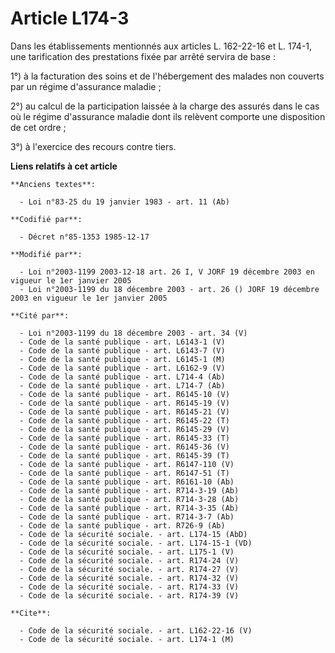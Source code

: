 # Article L174-3

Dans les établissements mentionnés aux articles L. 162-22-16 et L. 174-1, une tarification des prestations fixée par arrêté
servira de base :

1°) à la facturation des soins et de l'hébergement des malades non couverts par un régime d'assurance maladie ; 

2°) au calcul de la participation laissée à la charge des assurés dans le cas où le régime d'assurance maladie dont ils
relèvent comporte une disposition de cet ordre ; 

3°) à l'exercice des recours contre tiers.

**Liens relatifs à cet article**

	**Anciens textes**:

	  - Loi n°83-25 du 19 janvier 1983 - art. 11 (Ab)

	**Codifié par**:

	  - Décret n°85-1353 1985-12-17

	**Modifié par**:

	  - Loi n°2003-1199 2003-12-18 art. 26 I, V JORF 19 décembre 2003 en vigueur le 1er janvier 2005
	  - Loi n°2003-1199 du 18 décembre 2003 - art. 26 () JORF 19 décembre 2003 en vigueur le 1er janvier 2005

	**Cité par**:

	  - Loi n°2003-1199 du 18 décembre 2003 - art. 34 (V)
	  - Code de la santé publique - art. L6143-1 (V)
	  - Code de la santé publique - art. L6143-7 (V)
	  - Code de la santé publique - art. L6145-1 (M)
	  - Code de la santé publique - art. L6162-9 (V)
	  - Code de la santé publique - art. L714-4 (Ab)
	  - Code de la santé publique - art. L714-7 (Ab)
	  - Code de la santé publique - art. R6145-10 (V)
	  - Code de la santé publique - art. R6145-19 (V)
	  - Code de la santé publique - art. R6145-21 (V)
	  - Code de la santé publique - art. R6145-22 (T)
	  - Code de la santé publique - art. R6145-29 (V)
	  - Code de la santé publique - art. R6145-33 (T)
	  - Code de la santé publique - art. R6145-36 (V)
	  - Code de la santé publique - art. R6145-39 (T)
	  - Code de la santé publique - art. R6147-110 (V)
	  - Code de la santé publique - art. R6147-51 (T)
	  - Code de la santé publique - art. R6161-10 (Ab)
	  - Code de la santé publique - art. R714-3-19 (Ab)
	  - Code de la santé publique - art. R714-3-28 (Ab)
	  - Code de la santé publique - art. R714-3-35 (Ab)
	  - Code de la santé publique - art. R714-3-7 (Ab)
	  - Code de la santé publique - art. R726-9 (Ab)
	  - Code de la sécurité sociale. - art. L174-15 (AbD)
	  - Code de la sécurité sociale. - art. L174-15-1 (VD)
	  - Code de la sécurité sociale. - art. L175-1 (V)
	  - Code de la sécurité sociale. - art. R174-24 (V)
	  - Code de la sécurité sociale. - art. R174-27 (V)
	  - Code de la sécurité sociale. - art. R174-32 (V)
	  - Code de la sécurité sociale. - art. R174-33 (V)
	  - Code de la sécurité sociale. - art. R174-39 (V)

	**Cite**:

	  - Code de la sécurité sociale. - art. L162-22-16 (V)
	  - Code de la sécurité sociale. - art. L174-1 (M)
